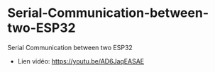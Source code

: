# Serial-Communication-between-two-ESP32
Serial Communication between two ESP32
- Lien vidéo: https://youtu.be/AD6JaqEASAE
